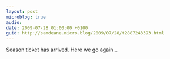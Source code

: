 ```yaml
---
layout: post
microblog: true
audio: 
date: 2009-07-28 01:00:00 +0100
guid: http://samdeane.micro.blog/2009/07/28/t2887243393.html
---
```

Season ticket has arrived. Here we go again...
